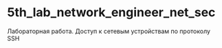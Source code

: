 # 5th_lab_network_engineer_net_sec
Лабораторная работа. Доступ к сетевым устройствам по протоколу SSH
